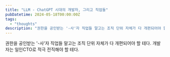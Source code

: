 ```yaml
---
title: "LLM - ChatGPT 시대의 개발자, 그리고 직업들"
pubDatetime: 2024-05-18T00:00:00Z
tags:
  - "thoughts"
description: "권한을 공인받는 '-사'자 직업들 말고는 조직 단위 자체가 다 개편되어야 할 테다. 개발자는 일인CTO로 적극 전직해야 할 테다."
---
```


권한을 공인받는 '-사'자 직업들 말고는 조직 단위 자체가 다 개편되어야 할 테다.
개발자는 일인CTO로 적극 전직해야 할 테다.
